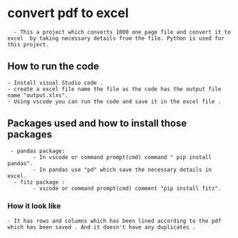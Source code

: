 # convert pdf to excel 
      - This a project which converts 1000 one page file and convert it to excel  by taking necessary details from the file. Python is used for this project.
## How to run the code 
    - Install visual Studio code . 
    - create a excel file name the file as the code has the output file name "output.xlxs".
    - Using vscode you can run the code and save it in the excel file . 
## Packages used and how to install those packages
     - pandas package:
            - In vscode or command prompt(cmd) command " pip install pandas".
            - In pandas use "pd" which save the necessary details in excel. 
      - fitz package :
            - vscode or command prompt(cmd) comment "pip install fitz".

### How it look like 
    - It has rows and columns which has been lined according to the pdf which has been saved . And it doesn't have any duplicates . 
